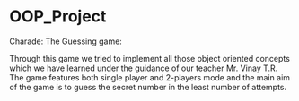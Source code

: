 # OOP_Project
Charade: The Guessing game: 

Through this game we tried to implement all those object oriented concepts which we have learned under the guidance of our teacher Mr. Vinay T.R. 
The game features both single player and 2-players mode and the main aim of the game is to guess the secret number in the least number of attempts.
